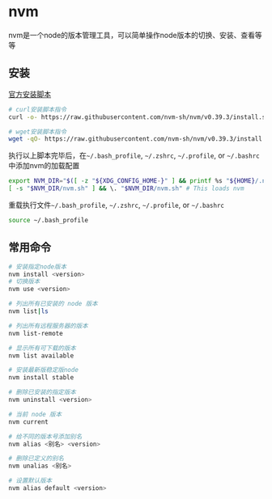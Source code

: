 # nvm
nvm是一个node的版本管理工具，可以简单操作node版本的切换、安装、查看等等

## 安装

[官方安装脚本](https://github.com/nvm-sh/nvm#installing-and-updating)

```bash
# curl安装脚本指令
curl -o- https://raw.githubusercontent.com/nvm-sh/nvm/v0.39.3/install.sh | bash

# wget安装脚本指令
wget -qO- https://raw.githubusercontent.com/nvm-sh/nvm/v0.39.3/install.sh | bash
```

执行以上脚本完毕后，在`~/.bash_profile`, `~/.zshrc`, `~/.profile`, or `~/.bashrc`中添加nvm的加载配置

```bash
export NVM_DIR="$([ -z "${XDG_CONFIG_HOME-}" ] && printf %s "${HOME}/.nvm" || printf %s "${XDG_CONFIG_HOME}/nvm")"
[ -s "$NVM_DIR/nvm.sh" ] && \. "$NVM_DIR/nvm.sh" # This loads nvm
```

重载执行文件`~/.bash_profile`, `~/.zshrc`, `~/.profile`, or `~/.bashrc`

```bash
source ~/.bash_profile
```

## 常用命令
```bash
# 安装指定node版本
nvm install <version>
# 切换版本
nvm use <version>

# 列出所有已安装的 node 版本
nvm list|ls

# 列出所有远程服务器的版本
nvm list-remote

# 显示所有可下载的版本
nvm list available

# 安装最新版稳定版node
nvm install stable

# 删除已安装的指定版本
nvm uninstall <version>

# 当前 node 版本
nvm current

# 给不同的版本号添加别名
nvm alias <别名> <version>

# 删除已定义的别名
nvm unalias <别名>

# 设置默认版本
nvm alias default <version>
```